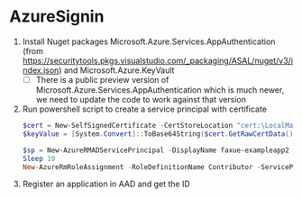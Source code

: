# AzureSignin

1. Install Nuget packages Microsoft.Azure.Services.AppAuthentication (from https://securitytools.pkgs.visualstudio.com/_packaging/ASAL/nuget/v3/index.json) and Microsoft.Azure.KeyVault
    - [ ] There is a public preview version of Microsoft.Azure.Services.AppAuthentication which is much newer, we need to update the code to work against that version
2. Run powershell script to create a service principal with certificate
    ```powershell
    $cert = New-SelfSignedCertificate -CertStoreLocation "cert:\LocalMachine\My" -Subject "CN=exampleappScriptCert" -KeySpec KeyExchange
    $keyValue = [System.Convert]::ToBase64String($cert.GetRawCertData())

    $sp = New-AzureRMADServicePrincipal -DisplayName faxue-exampleapp2 -CertValue $keyValue -EndDate $cert.NotAfter -StartDate $cert.NotBefore
    Sleep 10
    New-AzureRmRoleAssignment -RoleDefinitionName Contributor -ServicePrincipalName $sp.ApplicationId
    ```
3. Register an application in AAD and get the ID